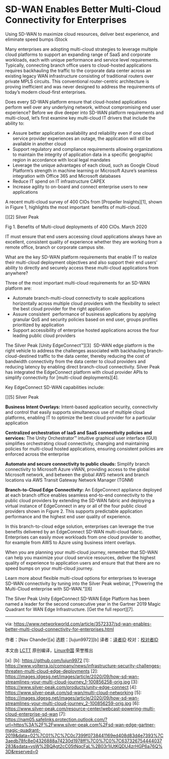 [#]: collector: (lujun9972)
[#]: translator: ( )
[#]: reviewer: ( )
[#]: publisher: ( )
[#]: url: ( )
[#]: subject: (SD-WAN Enables Better Multi-Cloud Connectivity for Enterprises)
[#]: via: (https://www.networkworld.com/article/3572337/sd-wan-enables-better-multi-cloud-connectivity-for-enterprises.html)
[#]: author: (Nav Chander )

SD-WAN Enables Better Multi-Cloud Connectivity for Enterprises
======
Using SD-WAN to maximize cloud resources, deliver best experience, and eliminate speed bumps
iStock

Many enterprises are adopting multi-cloud strategies to leverage multiple cloud platforms to support an expanding range of SaaS and corporate workloads, each with unique performance and service level requirements. Typically, connecting branch office users to cloud-hosted applications requires backhauling the traffic to the corporate data center across an existing legacy WAN infrastructure consisting of traditional routers over private MPLS circuits. This conventional router-centric architecture is proving inefficient and was never designed to address the requirements of today’s modern cloud-first enterprises.

Does every SD-WAN platform ensure that cloud-hosted applications perform well over any underlying network, without compromising end user experience? Before we dive deeper into SD-WAN platform requirements and multi-cloud, let’s first examine key multi-cloud IT drivers that include the ability to:

  * Assure better application availability and reliability even if one cloud service provider experiences an outage, the application will still be available in another cloud
  * Support regulatory and compliance requirements allowing organizations to maintain the integrity of application data in a specific geographic region in accordance with local legal mandates
  * Leverage the unique advantages of each cloud, such as Google Cloud Platform’s strength in machine learning or Microsoft Azure’s seamless integration with Office 365 and Microsoft databases
  * Reduce IT spend on IT infrastructure CAPEX
  * Increase agility to on-board and connect enterprise users to new applications



A recent multi-cloud survey of 400 CIOs from [Propeller Insights][1], shown in Figure 1, highlights the most important  benefits of multi-cloud.

[][2] Silver Peak

Fig 1. Benefits of Multi-cloud deployments of 400 CIOs. March 2020

IT must ensure that end users accessing cloud applications always have an excellent, consistent quality of experience whether they are working from a remote office, branch or corporate campus site. 

What are the key SD-WAN platform requirements that enable IT to realize their multi-cloud deployment objectives and also support their end users’ ability to directly and securely access these multi-cloud applications from anywhere?

Three of the most important multi-cloud requirements for an SD-WAN platform are:

  * Automate branch-multi-cloud connectivity to scale applications horizontally across multiple cloud providers with the flexibility to select the best cloud provider for the right application
  * Assure consistent  performance of business applications by applying granular QoS and security policies based on end user, groups profiles prioritized by application
  * Support accessibility of enterprise hosted applications across the four leading public cloud providers



The Silver Peak [Unity EdgeConnect™][3]  SD-WAN edge platform is the right vehicle to address the challenges associated with backhauling branch-cloud-destined traffic to the data center, thereby reducing the cost of bandwidth connectivity from the data center to cloud providers and reducing latency by enabling direct branch-cloud connectivity. Silver Peak has integrated the EdgeConnect platform with cloud provider APIs to simplify connectivity for [multi-cloud deployments][4]. 

Key EdgeConnect SD-WAN capabilities include:

[][5] Silver Peak

**Business Intent Overlays:** Intent-based application security, connectivity and control that easily supports simultaneous use of multiple cloud platforms, enabling IT to optimize the best cloud provider for a particular application 

**Centralized orchestration** **of IaaS and SaaS connectivity policies and services:** The Unity Orchestrator™ intuitive graphical user interface (GUI) simplifies orchestrating cloud connectivity, changing and maintaining policies for multi-cloud hosted applications, ensuring consistent policies are enforced across the enterprise

**Automate and secure connectivity to public clouds:** Simplify branch connectivity to Microsoft Azure vWAN, providing access to the global Microsoft network, and between the global AWS network and branch locations via AWS Transit Gateway Network Manager (TGNM)

**Branch-to-Cloud Edge Connectivity:** An EdgeConnect appliance deployed at each branch office enables seamless end-to-end connectivity to the public cloud providers by extending the SD-WAN fabric and deploying a virtual instance of EdgeConnect in any or all of the four public cloud providers shown in Figure 2. This supports predictable application performance and the highest end user quality of experience. 

In this branch-to-cloud edge solution, enterprises can leverage the true benefits delivered by an EdgeConnect SD-WAN multi-cloud fabric. Enterprises can easily move workloads from one cloud provider to another, for example from AWS to Azure using business intent overlays. 

When you are planning your multi-cloud journey, remember that SD-WAN can help you maximize your cloud service resources, deliver the highest quality of experience to application users and ensure that that there are no speed bumps on your multi-cloud journey.

Learn more about flexible multi-cloud options for enterprises to leverage SD-WAN connectivity by tuning into the Silver Peak webinar, [“Powering the Multi-Cloud enterprise with SD-WAN.”][6]

The Silver Peak Unity EdgeConnect SD-WAN Edge Platform has been named a leader for the second consecutive year in the Gartner 2019 Magic Quadrant for WAN Edge Infrastructure. [Get the full report][7].

--------------------------------------------------------------------------------

via: https://www.networkworld.com/article/3572337/sd-wan-enables-better-multi-cloud-connectivity-for-enterprises.html

作者：[Nav Chander][a]
选题：[lujun9972][b]
译者：[译者ID](https://github.com/译者ID)
校对：[校对者ID](https://github.com/校对者ID)

本文由 [LCTT](https://github.com/LCTT/TranslateProject) 原创编译，[Linux中国](https://linux.cn/) 荣誉推出

[a]: 
[b]: https://github.com/lujun9972
[1]: https://www.volterra.io/company/news/infrastructure-security-challenges-threaten-multi-cloud-edge-deployments
[2]: https://images.idgesg.net/images/article/2020/09/how-sd-wan-streamlines-your-multi-cloud-journey_1-100856258-orig.jpg
[3]: https://www.silver-peak.com/products/unity-edge-connect
[4]: https://www.silver-peak.com/sd-wan/multi-cloud-networking
[5]: https://images.idgesg.net/images/article/2020/09/how-sd-wan-streamlines-your-multi-cloud-journey_2-100856259-orig.jpg
[6]: https://www.silver-peak.com/resource-center/webcast-powering-multi-cloud-enterprise-sd-wan
[7]: https://nam05.safelinks.protection.outlook.com/?url=https%3A%2F%2Fwww.silver-peak.com%2Fsd-wan-edge-gartner-magic-quadrant-2019&data=02%7C01%7C%7C0c7399f0738441169ed408d83d4e7393%7C3aedb78fc8e04326888a74230d1978ff%7C0%7C0%7C637326754444037283&sdata=vsW%2BQAgt2cC05tNqcFaL%2B03r1jUtKQDU4zrHGP6a76Q%3D&reserved=0

